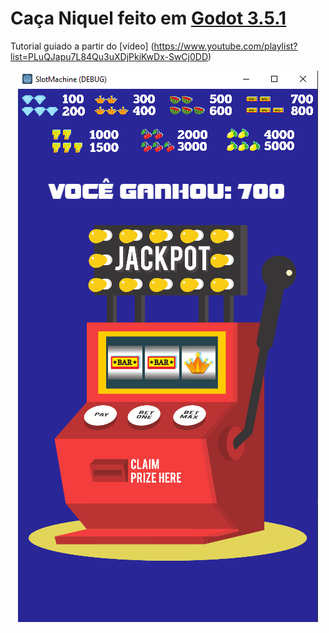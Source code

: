 # Caça Niquel feito em [Godot 3.5.1](https://godotengine.org/)

Tutorial guiado a partir do [vídeo] (https://www.youtube.com/playlist?list=PLuQJapu7L84Qu3uXDjPkiKwDx-SwCj0DD)

<p align="center">
  <img alt="Logo do projeto" src="./docs/caca-niquel.png" />
</p>